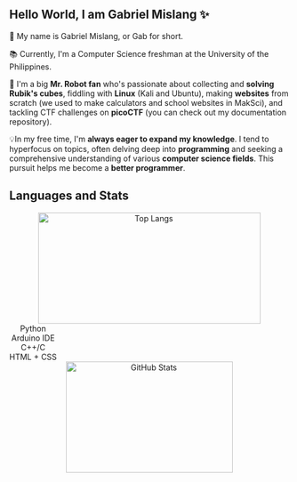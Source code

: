 ## Hello World, I am Gabriel Mislang ✨

💬 My name is Gabriel Mislang, or Gab for short.

📚 Currently, I'm a Computer Science freshman at the University of the Philippines.

🤖 I'm a big **Mr. Robot fan** who's passionate about collecting and **solving Rubik's cubes**, fiddling with **Linux** (Kali and Ubuntu), making **websites** from scratch (we used to make calculators and school websites in MakSci), and tackling CTF challenges on **picoCTF** (you can check out my documentation repository). 

💡In my free time, I'm **always eager to expand my knowledge**. I tend to hyperfocus on topics, often delving deep into **programming** and seeking a comprehensive understanding of various **computer science fields**. This pursuit helps me become a **better programmer**.

## Languages and Stats
<div align="center">
  <a href="https://github.com/meezlung">
    <img width="400" height="200" src="https://github-readme-stats-git-masterrstaa-rickstaa.vercel.app/api/top-langs/?username=meezlung&theme=dark" alt="Top Langs" />
  </a>
  
  <div style="display: flex; align-items: center;">
    <ul style="list-style-type: none; padding: 0; margin: 0;">
      <li>Python</li>
      <li>Arduino IDE</li>
      <li>C++/C</li>
      <li>HTML + CSS</li>
    </ul>
  </div>
  
  <a href="https://github.com/meezlung">
    <img width="300" height="200" src="https://github-readme-stats.vercel.app/api?username=meezlung&theme=dark&show_icons=true" alt="GitHub Stats" />
  </a>
</div>




<!--
**meezlung/meezlung** is a ✨ _special_ ✨ repository because its `README.md` (this file) appears on your GitHub profile.

Here are some ideas to get you started:

- 🔭 I’m currently working on ...
- 🌱 I’m currently learning ...
- 👯 I’m looking to collaborate on ...
- 🤔 I’m looking for help with ...
- 💬 Ask me about ...
- 📫 How to reach me: ...
- 😄 Pronouns: ...
- ⚡ Fun fact: ...
-->
